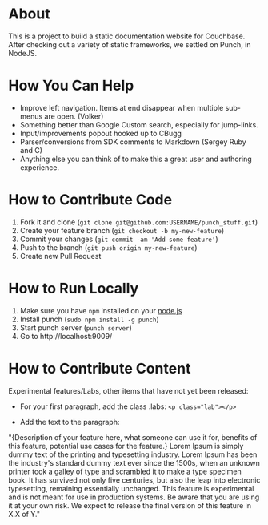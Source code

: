 About
=====

This is a project to build a static documentation website for
Couchbase. After checking out a variety of static frameworks, we
settled on Punch, in NodeJS.

How You Can Help
================
- Improve left navigation. Items at end disappear when multiple sub-menus are open. (Volker)
- Something better than Google Custom search, especially for jump-links.
- Input/improvements popout hooked up to CBugg
- Parser/conversions from SDK comments to Markdown (Sergey Ruby and C)
- Anything else you can think of to make this a great user and authoring experience.

How to Contribute Code
======================

1. Fork it and clone (`git clone git@github.com:USERNAME/punch_stuff.git`)
2. Create your feature branch (`git checkout -b my-new-feature`)
3. Commit your changes (`git commit -am 'Add some feature'`)
4. Push to the branch (`git push origin my-new-feature`)
5. Create new Pull Request

How to Run Locally
==================

1. Make sure you have `npm` installed on your [node.js][1]
2. Install punch (`sudo npm install -g punch`)
3. Start punch server (`punch server`)
4. Go to http://localhost:9009/

How to Contribute Content
=========================

Experimental features/Labs, other items that have not yet been released:

- For your first paragraph, add the class .labs: `<p class="lab"></p>`

- Add the text to the paragraph:

"{Description of your feature here, what someone can use it for, benefits of this feature, potential use cases for the feature.} Lorem Ipsum is simply dummy text of the printing and typesetting industry. Lorem Ipsum has been the industry's standard dummy text ever since the 1500s, when an unknown printer took a galley of type and scrambled it to make a type specimen book. It has survived not only five centuries, but also the leap into electronic typesetting, remaining essentially unchanged. This feature is experimental and is not meant for use in production systems. Be aware that you are using it at your own risk. We expect to release the final version of this feature in X.X of Y."

[1]: http://nodejs.org/download/
